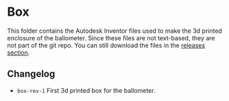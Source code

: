 # Box

This folder contains the Autodesk Inventor files used to make the 3d printed enclosure of the ballometer. Since these files are not text-based, they are not part of the git repo. You can still download the files in the [releases section](https://github.com/wipfli/hardware/releases).

## Changelog

* ```box-rev-1``` First 3d printed box for the ballometer.

